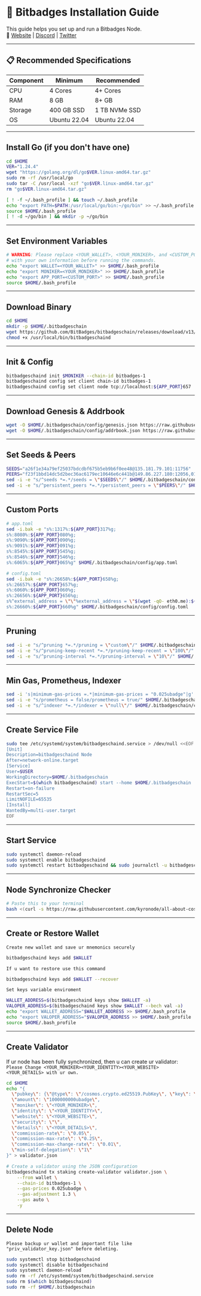 # 🚀 Bitbadges Installation Guide

This guide helps you set up and run a Bitbadges Node.  
🔗 [Website](https://bitbadges.io/) | [Discord](https://discord.gg/WN9XgGun) | [Twitter](https://x.com/bitbadges_io)

---

## 📋 Recommended Specifications

| Component | Minimum | Recommended |
|-----------|----------|-------------|
| CPU       | 4 Cores  | 4+ Cores    |
| RAM       | 8 GB     | 8+ GB       |
| Storage   | 400 GB SSD | 1 TB NVMe SSD |
| OS        | Ubuntu 22.04 | Ubuntu 22.04 |

---

## Install Go (if you don't have one)
```bash
cd $HOME
VER="1.24.4"
wget "https://golang.org/dl/go$VER.linux-amd64.tar.gz"
sudo rm -rf /usr/local/go
sudo tar -C /usr/local -xzf "go$VER.linux-amd64.tar.gz"
rm "go$VER.linux-amd64.tar.gz"

[ ! -f ~/.bash_profile ] && touch ~/.bash_profile
echo "export PATH=$PATH:/usr/local/go/bin:~/go/bin" >> ~/.bash_profile
source $HOME/.bash_profile
[ ! -d ~/go/bin ] && mkdir -p ~/go/bin
```

---

## Set Environment Variables
```bash
# WARNING: Please replace <YOUR_WALLET>, <YOUR_MONIKER>, and <CUSTOM_PORT>
# with your own information before running the commands.
echo "export WALLET=<YOUR_WALLET>" >> $HOME/.bash_profile
echo "export MONIKER=<YOUR_MONIKER>" >> $HOME/.bash_profile
echo "export APP_PORT=<CUSTOM_PORT>" >> $HOME/.bash_profile
source $HOME/.bash_profile
```

---

## Download Binary
```bash
cd $HOME
mkdir -p $HOME/.bitbadgeschain
wget https://github.com/BitBadges/bitbadgeschain/releases/download/v13/bitbadgeschain-linux-amd64 -O /usr/local/bin/bitbadgeschaind
chmod +x /usr/local/bin/bitbadgeschaind
```

---

## Init & Config
```bash
bitbadgeschaind init $MONIKER --chain-id bitbadges-1
bitbadgeschaind config set client chain-id bitbadges-1
bitbadgeschaind config set client node tcp://localhost:${APP_PORT}657
```

---

## Download Genesis & Addrbook
```bash
wget -O $HOME/.bitbadgeschain/config/genesis.json https://raw.githubusercontent.com/kyronode/all-about-cosmos/refs/heads/main/Mainnet/Bitbadges/genesis.json
wget -O $HOME/.bitbadgeschain/config/addrbook.json https://raw.githubusercontent.com/kyronode/all-about-cosmos/refs/heads/main/Mainnet/Bitbadges/addrbook.json
```

---

## Set Seeds & Peers
```bash
SEEDS="a26f1e34a79ef25037bdcdbf675b5eb9b6f0ee48@135.181.79.101:11756"
PEERS="f23f1bbd14dc5d2bec36ac6179ec10646e6c441b@149.86.227.180:12056,01646d1b565922a8f9b29990d4f84418be277fdd@159.69.29.172:38656,2e5db65945f66f56c5c2c16b267936de902a28dc@152.53.254.219:13556,a9d17c23090a03b242ce110cccf517b04be99699@51.195.60.23:32956,5f0816cc8802e933f7894200a8effbcde8adaea2@65.108.204.225:32956,1be74320788c2b42bc6e0855ae0f77a80aa84b94@65.108.7.249:32956,1b96669cb6abab3c29b58e35f42dfa667d4d5763@157.180.6.152:24656,2df37851a4b2679dc3db0822318ec403d0e527bd@37.27.52.37:27656,98dac6b8801ce7aa956841b2b67d3c92c6e4374e@135.181.238.225:17156,6af383dd6b8cb9ab7075ef552bd0ba0361c09a6e@152.53.91.160:38656,f545cbb1a01c6846e17ea8785da5d5c7042da009@65.21.132.31:22656,1c80babccceb5cb4ed40959017348561f9170f66@46.232.249.218:13556,90a0e3bb00b1bc8c9b47bea15b9c850d1cf07c69@38.242.134.158:38656,a26f1e34a79ef25037bdcdbf675b5eb9b6f0ee48@135.181.79.101:11756,18b9107afecfc97797b7c0237ed48f35543f2753@152.53.147.91:26656,01c6914b236aa686e6ad0daa88affcbf6802dd7b@37.120.178.250:13556,13bf086c3e777f5b24d51c1fe322182dc3321f36@157.245.156.73:10656,ddac35eb1f99c15f3caa26febf2e19e2a937ed4d@152.53.182.15:13556,f1aaac0ff6cb795ea254bfb2c4df6db185539776@149.102.143.185:38656,dcf245b19e2089b7006b21a273eeb9833f55b774@159.223.85.249:13556,47b6fde031c1513f2a8887147c48c7bdbcf96791@65.21.234.111:13556,dcfe30be9cb585d1f8391ae06cc71847f6ef85e4@84.247.185.120:13556,afa28c23cb8ccea8a6f6474bc1359412c68751bc@173.212.196.38:17956,d0605b76f3618e488db0ee417258f6296c078bf1@149.50.101.137:12256,9d8affecc081f6d9fa48cc889a21fc7e2865bde6@152.53.162.92:13556,4d4021ca298aaa65d39fe74b4b684160282094d9@164.68.111.174:17956,67e1d00378d985bb04c48faae25aba3b44f2e04b@152.53.255.227:13556,03e65d19321f384207c5a923627176453655c911@65.108.198.145:21656,02190b59f894324cbcb390072b8a443ddcd72626@135.181.139.249:36656,503bcca2e177810d388044bb3cbb628bd1588b3c@152.53.250.230:13556,67ed37309251eea4f0884adcc2517b0dad7ea52e@157.180.52.245:20656,e65ae8c8fbf16d1f49f072e33963c3cb59877e3e@88.99.149.170:13556,a2b7feb3a3646d7c5b7f1bed1068cc77ce188c36@152.53.147.137:13556"
sed -i -e "s/^seeds *=.*/seeds = \"$SEEDS\"/" $HOME/.bitbadgeschain/config/config.toml
sed -i -e "s/^persistent_peers *=.*/persistent_peers = \"$PEERS\"/" $HOME/.bitbadgeschain/config/config.toml
```

---

## Custom Ports
```bash
# app.toml
sed -i.bak -e "s%:1317%:${APP_PORT}317%g;
s%:8080%:${APP_PORT}080%g;
s%:9090%:${APP_PORT}090%g;
s%:9091%:${APP_PORT}091%g;
s%:8545%:${APP_PORT}545%g;
s%:8546%:${APP_PORT}546%g;
s%:6065%:${APP_PORT}065%g" $HOME/.bitbadgeschain/config/app.toml

# config.toml
sed -i.bak -e "s%:26658%:${APP_PORT}658%g;
s%:26657%:${APP_PORT}657%g;
s%:6060%:${APP_PORT}060%g;
s%:26656%:${APP_PORT}656%g;
s%^external_address = \"\"%external_address = \"$(wget -qO- eth0.me):${APP_PORT}656\"%;
s%:26660%:${APP_PORT}660%g" $HOME/.bitbadgeschain/config/config.toml
```

---

## Pruning
```bash
sed -i -e "s/^pruning *=.*/pruning = \"custom\"/" $HOME/.bitbadgeschain/config/app.toml 
sed -i -e "s/^pruning-keep-recent *=.*/pruning-keep-recent = \"100\"/" $HOME/.bitbadgeschain/config/app.toml
sed -i -e "s/^pruning-interval *=.*/pruning-interval = \"10\"/" $HOME/.bitbadgeschain/config/app.toml
```

---

## Min Gas, Prometheus, Indexer
```bash
sed -i 's|minimum-gas-prices =.*|minimum-gas-prices = "0.025ubadge"|g' $HOME/.bitbadgeschain/config/app.toml
sed -i -e "s/prometheus = false/prometheus = true/" $HOME/.bitbadgeschain/config/config.toml
sed -i -e "s/^indexer *=.*/indexer = \"null\"/" $HOME/.bitbadgeschain/config/config.toml
```

---

## Create Service File
```bash
sudo tee /etc/systemd/system/bitbadgeschaind.service > /dev/null <<EOF
[Unit]
Description=bitbadgeschaind Node
After=network-online.target
[Service]
User=$USER
WorkingDirectory=$HOME/.bitbadgeschain
ExecStart=$(which bitbadgeschaind) start --home $HOME/.bitbadgeschain
Restart=on-failure
RestartSec=5
LimitNOFILE=65535
[Install]
WantedBy=multi-user.target
EOF
```

---

## Start Service
```bash
sudo systemctl daemon-reload
sudo systemctl enable bitbadgeschaind
sudo systemctl restart bitbadgeschaind && sudo journalctl -u bitbadgeschaind -fo cat
```

---

## Node Synchronize Checker
```bash
# Paste this to your terminal
bash <(curl -s https://raw.githubusercontent.com/kyronode/all-about-cosmos/refs/heads/main/Mainnet/Bitbadges/bitbadges-sync.sh)
```

---

## Create or Restore Wallet
`Create new wallet and save ur mnemonics securely`
```bash
bitbadgeschaind keys add $WALLET
```
`If u want to restore use this command`
```bash
bitbadgeschaind keys add $WALLET --recover
```
`Set keys variable enviroment`
```bash
WALLET_ADDRESS=$(bitbadgeschaind keys show $WALLET -a)
VALOPER_ADDRESS=$(bitbadgeschaind keys show $WALLET --bech val -a)
echo "export WALLET_ADDRESS="$WALLET_ADDRESS >> $HOME/.bash_profile
echo "export VALOPER_ADDRESS="$VALOPER_ADDRESS >> $HOME/.bash_profile
source $HOME/.bash_profile
```

---

## Create Validator
If ur node has been fully synchronized, then u can create ur validator:
`Please Change <YOUR_MONIKER><YOUR_IDENTITY><YOUR_WEBSITE><YOUR_DETAILS> with ur own.`
```bash
cd $HOME
echo "{
  \"pubkey\": {\"@type\": \"/cosmos.crypto.ed25519.PubKey\", \"key\": \"$(bitbadgeschaind tendermint show-validator | grep -Po '\"key\":\s*\"\K[^\"]*')\"},
  \"amount\": \"1000000000ubadge\",
  \"moniker\": \"<YOUR_MONIKER>\",
  \"identity\": \"<YOUR_IDENTITY>\",
  \"website\": \"<YOUR_WEBSITE>\",
  \"security\": \"\",
  \"details\": \"<YOUR_DETAILS>\",
  \"commission-rate\": \"0.05\",
  \"commission-max-rate\": \"0.25\",
  \"commission-max-change-rate\": \"0.01\",
  \"min-self-delegation\": \"1\"
}" > validator.json

# Create a validator using the JSON configuration
bitbadgeschaind tx staking create-validator validator.json \
    --from wallet \
    --chain-id bitbadges-1 \
    --gas-prices 0.025ubadge \
    --gas-adjustment 1.3 \
    --gas auto \
    -y
```

---

## Delete Node
`Please backup ur wallet and important file like "priv_validator_key.json" before deleting.` 
```bash
sudo systemctl stop bitbadgeschaind
sudo systemctl disable bitbadgeschaind
sudo systemctl daemon-reload
sudo rm -rf /etc/systemd/system/bitbadgeschaind.service
sudo rm $(which bitbadgeschaind)
sudo rm -rf $HOME/.bitbadgeschain
```